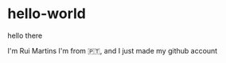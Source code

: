 # hello-world
hello there

I'm Rui Martins
I'm from :portugal:, and I just made my github account


